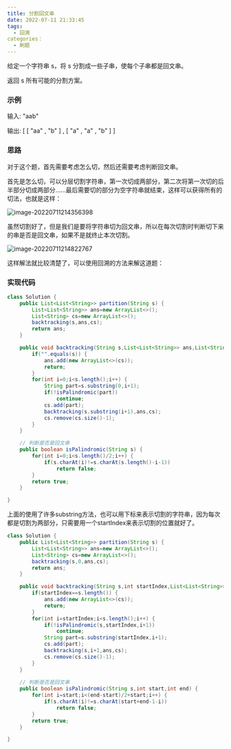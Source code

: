 ```yaml
---
title: 分割回文串
date: 2022-07-11 21:33:45
tags:
  - 回溯
categories：
  - 刷题
---
```


给定一个字符串 s，将 s 分割成一些子串，使每个子串都是回文串。

返回 s 所有可能的分割方案。

### 示例

输入:  "aab" 

输出:  [ [ "aa" , "b" ] ,  [ "a" , "a" , "b" ] ]

### 思路

对于这个题，首先需要考虑怎么切，然后还需要考虑判断回文串。

首先是怎么切，可以分层切割字符串，第一次切成两部分，第二次将第一次切的后半部分切成两部分......最后需要切的部分为空字符串就结束，这样可以获得所有的切法，也就是这样：

![image-20220711214356398](https://cdn.jsdelivr.net/gh/mizoreyo/static/images/202207112144493.png)

虽然切割好了，但是我们是要将字符串切为回文串，所以在每次切割时判断切下来的串是否是回文串，如果不是就终止本次切割。

![image-20220711214822767](https://cdn.jsdelivr.net/gh/mizoreyo/static/images/202207112148831.png)

这样解法就比较清楚了，可以使用回溯的方法来解这道题：

### 实现代码

~~~java
class Solution {
    public List<List<String>> partition(String s) {
        List<List<String>> ans=new ArrayList<>();
        List<String> cs=new ArrayList<>();
        backtracking(s,ans,cs);
        return ans;
    }

    public void backtracking(String s,List<List<String>> ans,List<String> cs) {
        if("".equals(s)) {
            ans.add(new ArrayList<>(cs));
            return;
        }
        for(int i=0;i<s.length();i++) {
            String part=s.substring(0,i+1);
            if(!isPalindromic(part))
                continue;
            cs.add(part);
            backtracking(s.substring(i+1),ans,cs);
            cs.remove(cs.size()-1);
        }
    }

    // 判断是否是回文串
    public boolean isPalindromic(String s) {
        for(int i=0;i<s.length()/2;i++) {
            if(s.charAt(i)!=s.charAt(s.length()-i-1))
                return false;
        }
        return true;
    }

}
~~~

上面的使用了许多substring方法，也可以用下标来表示切割的字符串，因为每次都是切割为两部分，只需要用一个startIndex来表示切割的位置就好了。

~~~java
class Solution {
    public List<List<String>> partition(String s) {
        List<List<String>> ans=new ArrayList<>();
        List<String> cs=new ArrayList<>();
        backtracking(s,0,ans,cs);
        return ans;
    }

    public void backtracking(String s,int startIndex,List<List<String>> ans,List<String> cs) {
        if(startIndex==s.length()) {
            ans.add(new ArrayList<>(cs));
            return;
        }
        for(int i=startIndex;i<s.length();i++) {
            if(!isPalindromic(s,startIndex,i+1))
                continue;
            String part=s.substring(startIndex,i+1);
            cs.add(part);
            backtracking(s,i+1,ans,cs);
            cs.remove(cs.size()-1);
        }
    }
	
    // 判断是否是回文串
    public boolean isPalindromic(String s,int start,int end) {
        for(int i=start;i<(end-start)/2+start;i++) {
            if(s.charAt(i)!=s.charAt(start+end-1-i))
                return false;
        }
        return true;
    }

}
~~~

